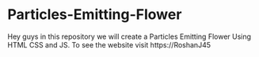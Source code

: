# Particles-Emitting-Flower
Hey guys in this repository we will create a Particles Emitting Flower Using HTML CSS and JS. To see the website visit https://RoshanJ45
